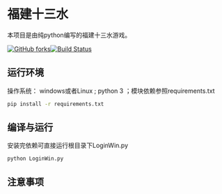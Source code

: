 # 福建十三水

本项目是由纯python编写的福建十三水游戏。

[![GitHub forks](https://img.shields.io/github/forks/SheepHuan/fjsss)](https://github.com/SheepHuan/fjsss/network)[![Build Status](https://travis-ci.org/SheepHuan/fjsss.svg?branch=master)](https://travis-ci.org/SheepHuan/fjsss)

## 运行环境

操作系统： windows或者Linux ; python 3 ；模块依赖参照requirements.txt

```bash
pip install -r requirements.txt
```



## 编译与运行

安装完依赖可直接运行根目录下LoginWin.py

```
python LoginWin.py
```



## 注意事项